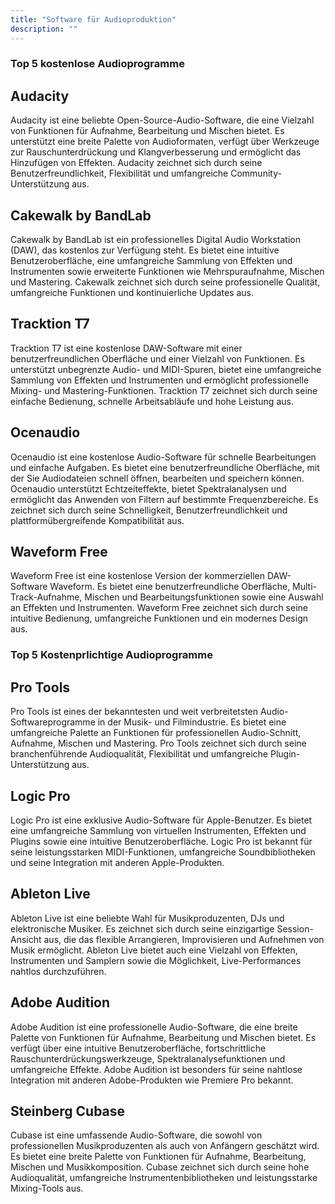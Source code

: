```yaml
---
title: "Software für Audioproduktion"
description: ""
---
```


### Top 5 kostenlose Audioprogramme

## Audacity
Audacity ist eine beliebte Open-Source-Audio-Software, die eine Vielzahl von Funktionen für Aufnahme, Bearbeitung und Mischen bietet. Es unterstützt eine breite Palette von Audioformaten, verfügt über Werkzeuge zur Rauschunterdrückung und Klangverbesserung und ermöglicht das Hinzufügen von Effekten. Audacity zeichnet sich durch seine Benutzerfreundlichkeit, Flexibilität und umfangreiche Community-Unterstützung aus.

## Cakewalk by BandLab
Cakewalk by BandLab ist ein professionelles Digital Audio Workstation (DAW), das kostenlos zur Verfügung steht. Es bietet eine intuitive Benutzeroberfläche, eine umfangreiche Sammlung von Effekten und Instrumenten sowie erweiterte Funktionen wie Mehrspuraufnahme, Mischen und Mastering. Cakewalk zeichnet sich durch seine professionelle Qualität, umfangreiche Funktionen und kontinuierliche Updates aus.

## Tracktion T7
Tracktion T7 ist eine kostenlose DAW-Software mit einer benutzerfreundlichen Oberfläche und einer Vielzahl von Funktionen. Es unterstützt unbegrenzte Audio- und MIDI-Spuren, bietet eine umfangreiche Sammlung von Effekten und Instrumenten und ermöglicht professionelle Mixing- und Mastering-Funktionen. Tracktion T7 zeichnet sich durch seine einfache Bedienung, schnelle Arbeitsabläufe und hohe Leistung aus.

## Ocenaudio
Ocenaudio ist eine kostenlose Audio-Software für schnelle Bearbeitungen und einfache Aufgaben. Es bietet eine benutzerfreundliche Oberfläche, mit der Sie Audiodateien schnell öffnen, bearbeiten und speichern können. Ocenaudio unterstützt Echtzeiteffekte, bietet Spektralanalysen und ermöglicht das Anwenden von Filtern auf bestimmte Frequenzbereiche. Es zeichnet sich durch seine Schnelligkeit, Benutzerfreundlichkeit und plattformübergreifende Kompatibilität aus.

## Waveform Free
Waveform Free ist eine kostenlose Version der kommerziellen DAW-Software Waveform. Es bietet eine benutzerfreundliche Oberfläche, Multi-Track-Aufnahme, Mischen und Bearbeitungsfunktionen sowie eine Auswahl an Effekten und Instrumenten. Waveform Free zeichnet sich durch seine intuitive Bedienung, umfangreiche Funktionen und ein modernes Design aus.

### Top 5 Kostenprlichtige Audioprogramme

## Pro Tools
Pro Tools ist eines der bekanntesten und weit verbreitetsten Audio-Softwareprogramme in der Musik- und Filmindustrie. Es bietet eine umfangreiche Palette an Funktionen für professionellen Audio-Schnitt, Aufnahme, Mischen und Mastering. Pro Tools zeichnet sich durch seine branchenführende Audioqualität, Flexibilität und umfangreiche Plugin-Unterstützung aus.

## Logic Pro
Logic Pro ist eine exklusive Audio-Software für Apple-Benutzer. Es bietet eine umfangreiche Sammlung von virtuellen Instrumenten, Effekten und Plugins sowie eine intuitive Benutzeroberfläche. Logic Pro ist bekannt für seine leistungsstarken MIDI-Funktionen, umfangreiche Soundbibliotheken und seine Integration mit anderen Apple-Produkten.

## Ableton Live
Ableton Live ist eine beliebte Wahl für Musikproduzenten, DJs und elektronische Musiker. Es zeichnet sich durch seine einzigartige Session-Ansicht aus, die das flexible Arrangieren, Improvisieren und Aufnehmen von Musik ermöglicht. Ableton Live bietet auch eine Vielzahl von Effekten, Instrumenten und Samplern sowie die Möglichkeit, Live-Performances nahtlos durchzuführen.

## Adobe Audition
Adobe Audition ist eine professionelle Audio-Software, die eine breite Palette von Funktionen für Aufnahme, Bearbeitung und Mischen bietet. Es verfügt über eine intuitive Benutzeroberfläche, fortschrittliche Rauschunterdrückungswerkzeuge, Spektralanalysefunktionen und umfangreiche Effekte. Adobe Audition ist besonders für seine nahtlose Integration mit anderen Adobe-Produkten wie Premiere Pro bekannt.

## Steinberg Cubase
Cubase ist eine umfassende Audio-Software, die sowohl von professionellen Musikproduzenten als auch von Anfängern geschätzt wird. Es bietet eine breite Palette von Funktionen für Aufnahme, Bearbeitung, Mischen und Musikkomposition. Cubase zeichnet sich durch seine hohe Audioqualität, umfangreiche Instrumentenbibliotheken und leistungsstarke Mixing-Tools aus.
